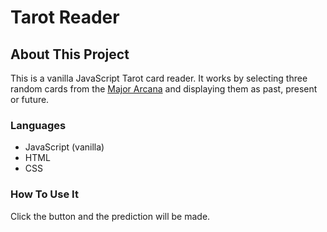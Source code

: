 # Tarot Reader

## About This Project

This is a vanilla JavaScript Tarot card reader. It works by selecting three random cards from the [Major Arcana](https://en.wikipedia.org/wiki/Major_Arcana) and displaying them as past, present or future.

### Languages

- JavaScript (vanilla)
- HTML
- CSS

### How To Use It

Click the button and the prediction will be made.

